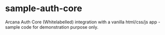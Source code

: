 # sample-auth-core

Arcana Auth Core (Whitelabelled) integration with a vanilla html/css/js app - sample code for demonstration purpose only.
